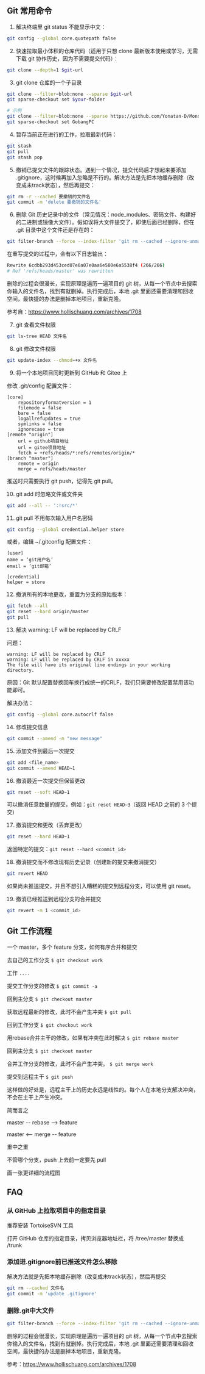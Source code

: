 ## Git 常用命令

1. 解决终端里 git status 不能显示中文：

```bash
git config --global core.quotepath false
```

2. 快速拉取最小体积的仓库代码（适用于只想 clone 最新版本使用或学习，无需下载  git 协作历史，因为不需要提交代码）：

```bash
git clone --depth=1 $git-url
```

3. git clone 仓库的一个子目录

```bash
git clone --filter=blob:none --sparse $git-url
git sparse-checkout set $your-folder

# 示例
git clone --filter=blob:none --sparse https://github.com/Yonatan-D/Monster.git
git sparse-checkout set GobangPC
```

4. 暂存当前正在进行的工作，拉取最新代码：

```bash
git stash
git pull
git stash pop
```

5. 撤销已提交文件的跟踪状态。遇到一个情况，提交代码后才想起来要添加 .gitignore，这时候再加入忽略是不行的。解决方法是先把本地缓存删除（改变成未track状态），然后再提交：

```bash
git rm -r --cached 要撤销的文件名
git commit -m 'delete 要撤销的文件名'
```

6. 删除 Git 历史记录中的文件（常见情况：node_modules、密码文件、构建好的二进制或镜像大文件）。假如误将大文件提交了，即使后面已经删除，但在 .git 目录中这个文件还是存在的：

```bash
git filter-branch --force --index-filter 'git rm --cached --ignore-unmatch 你要删除的文件名' --prune-empty --tag-name-filter cat -- --all
```

在重写提交的过程中，会有以下日志输出：

```bash
Rewrite 6cdbb293d453ced07e6a07e0aa6e580e6a5538f4 (266/266)
# Ref 'refs/heads/master' was rewritten
```

删除的过程会很漫长，实现原理是遍历一遍项目的 git 树，从每一个节点中去搜索你输入的文件名，找到有就删掉。执行完成后，本地 .git 里面还需要清理和回收空间，最快捷的办法是删掉本地项目，重新克隆。

参考自：https://www.hollischuang.com/archives/1708

7. git 查看文件权限

```bash
git ls-tree HEAD 文件名
```

8. git 修改文件权限

```bash
git update-index --chmod=+x 文件名
```

9. 将一个本地项目同时更新到 GitHub 和 Gitee 上

修改 .git/config 配置文件：

```properties
[core]     
    repositoryformatversion = 1    
    filemode = false     
    bare = false     
    logallrefupdates = true     
    symlinks = false     
    ignorecase = true    
[remote "origin"]     
    url = github项目地址    
    url = gitee项目地址     
    fetch = +refs/heads/*:refs/remotes/origin/*    
[branch "master"]     
    remote = origin     
    merge = refs/heads/master 
```

推送时只需要执行 git push，记得先 git pull。

10. git add 时忽略文件或文件夹

```bash
git add --all -- ':!src/*'
```

11. git pull 不用每次输入用户名密码

```bash
git config --global credential.helper store
```

或者，编辑 ~/.gitconfig 配置文件：

```properties
[user]
name = ‘git用户名’
email = ‘git邮箱’

[credential] 
helper = store
```

12. 撤消所有的本地更改，重置为分支的原始版本：

```bash
git fetch --all
git reset --hard origin/master
git pull
```

13. 解决 warning: LF will be replaced by CRLF

问题：

```
warning: LF will be replaced by CRLF
warning: LF will be replaced by CRLF in xxxxx
The file will have its original line endings in your working directory.
```

原因：Git 默认配置替换回车换行成统一的CRLF，我们只需要修改配置禁用该功能即可。

解决办法：

```bash
git config --global core.autocrlf false
```

14. 修改提交信息

```bash
git commit --amend -m "new message"
```

15. 添加文件到最后一次提交

```bash
git add <file_name>
git commit --amend HEAD~1
```

16. 撤消最近一次提交但保留更改

```bash
git reset --soft HEAD~1
```

可以撤消任意数量的提交，例如：`git reset HEAD~3`（返回 HEAD 之前的 3 个提交)

17. 撤消提交和更改（丢弃更改）

```bash
git reset --hard HEAD~1
```

返回特定的提交：`git reset --hard <commit_id>`

18. 撤消提交而不修改现有历史记录（创建新的提交来撤消提交）

```bash
git revert HEAD
```

如果尚未推送提交，并且不想引入糟糕的提交到远程分支，可以使用 git reset。

19. 撤消已经推送到远程分支的合并提交

```bash
git revert -m 1 <commit_id>
```

## Git 工作流程

一个 master，多个 feature 分支，如何有序合并和提交

去自己的工作分支
`$ git checkout work`

工作
`....`

提交工作分支的修改
`$ git commit -a`

回到主分支
`$ git checkout master`

获取远程最新的修改，此时不会产生冲突
`$ git pull`

回到工作分支
`$ git checkout work`

用rebase合并主干的修改，如果有冲突在此时解决
`$ git rebase master`

回到主分支
`$ git checkout master`

合并工作分支的修改，此时不会产生冲突。
`$ git merge work`

提交到远程主干
`$ git push`

这样做的好处是，远程主干上的历史永远是线性的。每个人在本地分支解决冲突，不会在主干上产生冲突。



简而言之

master  -- rebase -->  feature

master  <-- merge --  feature

重中之重

不管哪个分支，push 上去前一定要先 pull

画一张更详细的流程图

## FAQ

### 从 GitHub 上拉取项目中的指定目录

推荐安装 TortoiseSVN 工具

打开 GitHub 仓库的指定目录，拷贝浏览器地址栏，将 /tree/master 替换成 /trunk

### 添加进.gitignore前已推送文件怎么移除

解决方法就是先把本地缓存删除（改变成未track状态），然后再提交

```sh
git rm --cached 文件名
git commit -m 'update .gitignore'
```

### 删除.git中大文件

```sh
git filter-branch --force --index-filter 'git rm --cached --ignore-unmatch 文件名' --prune-empty --tag-name-filter cat -- --all
```

删除的过程会很漫长，实现原理是遍历一遍项目的 git 树，从每一个节点中去搜索你输入的文件名，找到有就删掉。执行完成后，本地 .git 里面还需要清理和回收空间，最快捷的办法是删掉本地项目，重新克隆。

参考：https://www.hollischuang.com/archives/1708
